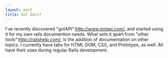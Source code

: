 ```yaml
--- 
layout: post
title: Got Docs?
---
```

I've recently discovered "gotAPI":http://www.gotapi.com/, and started using it for my own rails documention needs.  What sets it apart from "other tools":http://railshelp.com/, is the addition of documentation on other topics.  I currently have tabs for HTML DOM, CSS, and Prototype, as well.  All have their uses during regular Rails development.  
